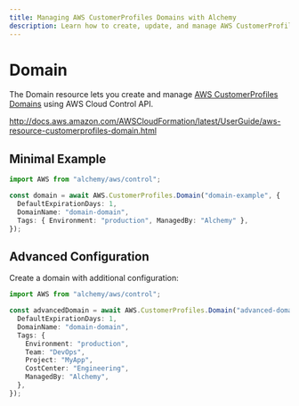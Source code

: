 ```yaml
---
title: Managing AWS CustomerProfiles Domains with Alchemy
description: Learn how to create, update, and manage AWS CustomerProfiles Domains using Alchemy Cloud Control.
---
```


# Domain

The Domain resource lets you create and manage [AWS CustomerProfiles Domains](https://docs.aws.amazon.com/customerprofiles/latest/userguide/) using AWS Cloud Control API.

http://docs.aws.amazon.com/AWSCloudFormation/latest/UserGuide/aws-resource-customerprofiles-domain.html

## Minimal Example

```ts
import AWS from "alchemy/aws/control";

const domain = await AWS.CustomerProfiles.Domain("domain-example", {
  DefaultExpirationDays: 1,
  DomainName: "domain-domain",
  Tags: { Environment: "production", ManagedBy: "Alchemy" },
});
```

## Advanced Configuration

Create a domain with additional configuration:

```ts
import AWS from "alchemy/aws/control";

const advancedDomain = await AWS.CustomerProfiles.Domain("advanced-domain", {
  DefaultExpirationDays: 1,
  DomainName: "domain-domain",
  Tags: {
    Environment: "production",
    Team: "DevOps",
    Project: "MyApp",
    CostCenter: "Engineering",
    ManagedBy: "Alchemy",
  },
});
```

